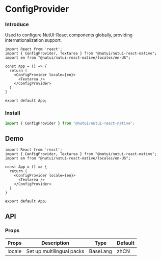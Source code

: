 # ConfigProvider

### Introduce

Used to configure NutUI-React components globally, providing internationalization support.

```SnackPlayer name=ConfigProvider&dependencies=@nutui/nutui-react-native
import React from 'react';
import { ConfigProvider, Textarea } from "@nutui/nutui-react-native";
import en from "@nutui/nutui-react-native/locales/en-US";

const App = () => {
  return (
    <ConfigProvider locale={en}>
      <Textarea />
    </ConfigProvider>
  )
}

export default App;
```

### Install

```javascript
import { ConfigProvider } from '@nutui/nutui-react-native';
```

## Demo

```SnackPlayer name=ConfigProvider&dependencies=@nutui/nutui-react-native
import React from 'react';
import { ConfigProvider, Textarea } from "@nutui/nutui-react-native";
import en from "@nutui/nutui-react-native/locales/en-US";

const App = () => {
  return (
    <ConfigProvider locale={en}>
      <Textarea />
    </ConfigProvider>
  )
}

export default App;
```

## API

### Props

| Props  | Description               | Type     | Default |
| ------ | ------------------------- | -------- | ------- |
| locale | Set up multilingual packs | BaseLang | zhCN    |
